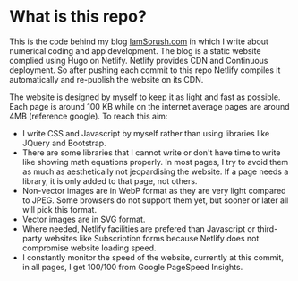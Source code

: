 # What is this repo?

This is the code behind my blog [IamSorush.com](https://iamsorush.com)  in which I write about numerical coding and app development. The blog is a static website complied using Hugo on Netlify. 
Netlify provides CDN and Continuous deployment. So after pushing each commit to this repo
Netlify compiles it automatically and re-publish the website on its CDN.

The website is designed by myself to keep it as light and fast as possible. Each page is around 100 KB while 
on the internet average pages are around 4MB (reference google). To reach this aim:

* I write CSS and Javascript by myself rather than using libraries like JQuery and Bootstrap.  
* There are some libraries that I cannot write or don't have time to write like showing math equations properly. In most pages, I try to avoid them as much as aesthetically not jeopardising the website.  If a page needs a library, it is only added to that page, not others.  
* Non-vector images are in WebP format as they are very light compared to JPEG. Some browsers do not support them yet, but sooner or later all will pick this format.   
* Vector images are in SVG format.  
* Where needed, Netlify facilities are prefered than Javascript or third-party websites like Subscription forms because Netlify does not compromise website loading speed.  
* I constantly monitor the speed of the website, currently at this commit, in all pages, I get 100/100 from Google PageSpeed Insights.

